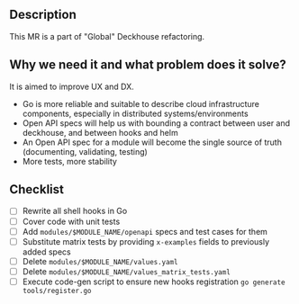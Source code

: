 ## Description
This MR is a part of "Global" Deckhouse refactoring.

## Why we need it and what problem does it solve?
It is aimed to improve UX and DX. 

* Go is more reliable and suitable to describe cloud infrastructure components, especially in distributed systems/environments
* Open API specs will help us with bounding a contract between user and deckhouse, and between hooks and helm
* An Open API spec for a module will become the single source of truth (documenting, validating, testing)
* More tests, more stability

## Checklist
<!---
  Please click the checkbox if you have already done actions from descriptions.
  
  Remember that you don't have to check all the boxes. You should check them only if it is necessary.
--->
- [ ] Rewrite all shell hooks in Go
- [ ] Cover code with unit tests
- [ ] Add `modules/$MODULE_NAME/openapi` specs and test cases for them
- [ ] Substitute matrix tests by providing `x-examples` fields to previously added specs  
- [ ] Delete `modules/$MODULE_NAME/values.yaml`
- [ ] Delete `modules/$MODULE_NAME/values_matrix_tests.yaml`
- [ ] Execute code-gen script to ensure new hooks registration `go generate tools/register.go`
